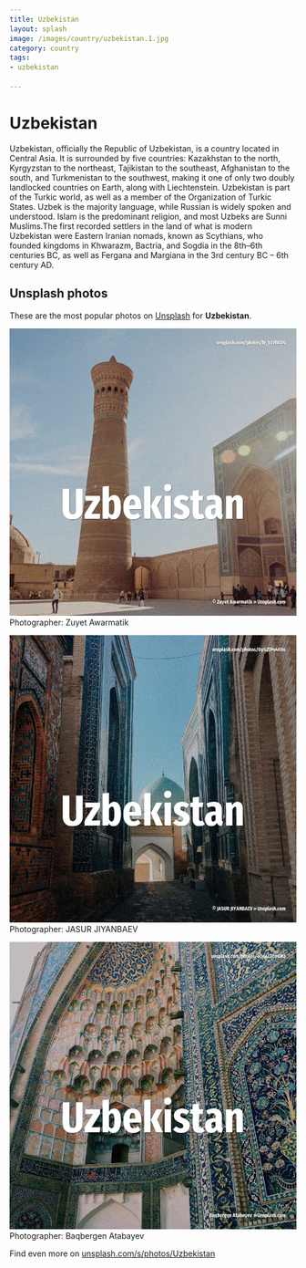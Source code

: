 ```yaml
---
title: Uzbekistan
layout: splash
image: /images/country/uzbekistan.1.jpg
category: country
tags:
- uzbekistan

---
```

# Uzbekistan

Uzbekistan, officially the Republic of Uzbekistan, is a country located in Central Asia. It is surrounded by five countries: Kazakhstan to the north, Kyrgyzstan to the northeast,  Tajikistan to the southeast, Afghanistan to the south, and Turkmenistan to the southwest, making it  one of only two doubly landlocked countries on Earth, along with Liechtenstein. Uzbekistan is part of the Turkic world, as well as a member of the Organization of Turkic States. Uzbek is the majority language, while Russian is widely spoken and understood. Islam is the predominant religion, and most Uzbeks are Sunni Muslims.The first recorded settlers in  the land of what is modern Uzbekistan were Eastern Iranian nomads, known as Scythians, who founded  kingdoms in Khwarazm, Bactria, and Sogdia in the 8th–6th centuries BC, as well as Fergana and  Margiana in the 3rd century BC – 6th century AD. 

 
## Unsplash photos
These are the most popular photos on [Unsplash](https://unsplash.com) for **Uzbekistan**.
 
![Uzbekistan](/images/country/uzbekistan.1.jpg)
Photographer:  Zuyet Awarmatik
 
![Uzbekistan](/images/country/uzbekistan.2.jpg)
Photographer:  JASUR JIYANBAEV
 
![Uzbekistan](/images/country/uzbekistan.3.jpg)
Photographer:  Baqbergen Atabayev
 
Find even more on [unsplash.com/s/photos/Uzbekistan](https://unsplash.com/s/photos/Uzbekistan)
 

